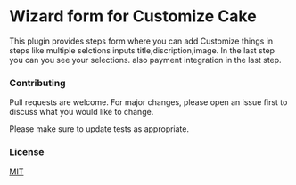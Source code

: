 # Wizard form for Customize Cake

This plugin provides steps form where you can add Customize things in steps like multiple selctions inputs title,discription,image. In the last step you can you see your selections.
also payment integration in the last step. 


### Contributing
Pull requests are welcome. For major changes, please open an issue first to discuss what you would like to change.

Please make sure to update tests as appropriate.

### License
[MIT](https://choosealicense.com/licenses/mit/)